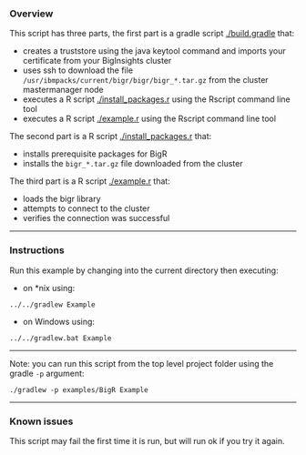 ### Overview

This script has three parts, the first part is a gradle script [./build.gradle](./build.gradle) that:

- creates a truststore using the java keytool command and imports your certificate from your BigInsights cluster
- uses ssh to download the file `/usr/ibmpacks/current/bigr/bigr/bigr_*.tar.gz` from the cluster mastermanager node
- executes a R script [./install_packages.r](./install_packages.r) using the Rscript command line tool
- executes a R script [./example.r](./example.r) using the Rscript command line tool

The second part is a R script [./install_packages.r](./install_packages.r) that:

- installs prerequisite packages for BigR
- installs the `bigr_*.tar.gz` file downloaded from the cluster

The third part is a R script [./example.r](./example.r) that:

- loads the bigr library
- attempts to connect to the cluster
- verifies the connection was successful

*********************************************************************
### Instructions

Run this example by changing into the current directory then executing:

- on *nix using:

```
../../gradlew Example
```

- on Windows using:

```
../../gradlew.bat Example
```

*********************************************************************

Note: you can run this script from the top level project folder using the gradle `-p` argument:

```
./gradlew -p examples/BigR Example
```
*********************************************************************
### Known issues
 
This script may fail the first time it is run, but will run ok if you try it again.

